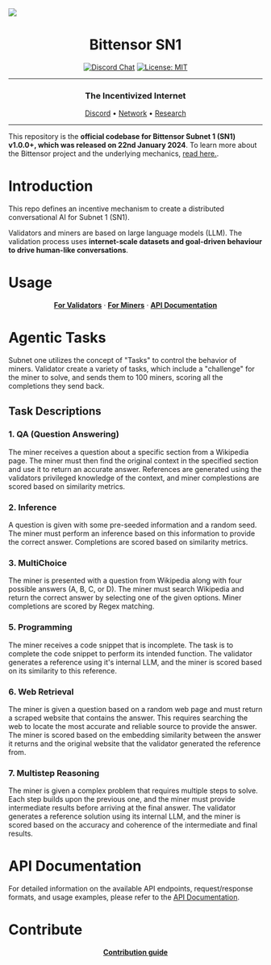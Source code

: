 <picture>
    <source srcset="./assets/macrocosmos-white.png"  media="(prefers-color-scheme: dark)">
    <source srcset="./assets/macrocosmos-black.png"  media="(prefers-color-scheme: light)">
    <img src="macrocosmos-black.png">
</picture>

<div align="center">

# **Bittensor SN1** <!-- omit in toc -->
[![Discord Chat](https://img.shields.io/discord/308323056592486420.svg)](https://discord.gg/bittensor)
[![License: MIT](https://img.shields.io/badge/License-MIT-yellow.svg)](https://opensource.org/licenses/MIT)

---

### The Incentivized Internet <!-- omit in toc -->

[Discord](https://discord.gg/bittensor) • [Network](https://taostats.io/) • [Research](https://bittensor.com/whitepaper)

</div>

---

This repository is the **official codebase for Bittensor Subnet 1 (SN1) v1.0.0+, which was released on 22nd January 2024**. To learn more about the Bittensor project and the underlying mechanics, [read here.](https://docs.bittensor.com/).

# Introduction

This repo defines an incentive mechanism to create a distributed conversational AI for Subnet 1 (SN1).

Validators and miners are based on large language models (LLM). The validation process uses **internet-scale datasets and goal-driven behaviour to drive human-like conversations**.


</div>

# Usage

<div align="center">

**[For Validators](./docs/validator.md)** · **[For Miners](./docs/epistula_miner.md)** · **[API Documentation]((./docs/API_docs.md))**


</div>

# Agentic Tasks

Subnet one utilizes the concept of "Tasks" to control the behavior of miners. Validator create a variety of tasks, which include a "challenge" for the miner to solve, and sends them to 100 miners, scoring all the completions they send back.

## Task Descriptions

### 1. **QA (Question Answering)**
The miner receives a question about a specific section from a Wikipedia page. The miner must then find the original context in the specified section and use it to return an accurate answer. References are generated using the validators privileged knowledge of the context, and miner complestions are scored based on similarity metrics.

### 2. **Inference**
A question is given with some pre-seeded information and a random seed. The miner must perform an inference based on this information to provide the correct answer. Completions are scored based on similarity metrics.

### 3. **MultiChoice**
The miner is presented with a question from Wikipedia along with four possible answers (A, B, C, or D). The miner must search Wikipedia and return the correct answer by selecting one of the given options. Miner completions are scored by Regex matching.

### 5. **Programming**
The miner receives a code snippet that is incomplete. The task is to complete the code snippet to perform its intended function. The validator generates a reference using it's internal LLM, and the miner is scored based on its similarity to this reference.

### 6. **Web Retrieval**
The miner is given a question based on a random web page and must return a scraped website that contains the answer. This requires searching the web to locate the most accurate and reliable source to provide the answer. The miner is scored based on the embedding similarity between the answer it returns and the original website that the validator generated the reference from.

### 7. **Multistep Reasoning**
The miner is given a complex problem that requires multiple steps to solve. Each step builds upon the previous one, and the miner must provide intermediate results before arriving at the final answer. The validator generates a reference solution using its internal LLM, and the miner is scored based on the accuracy and coherence of the intermediate and final results.

# API Documentation

For detailed information on the available API endpoints, request/response formats, and usage examples, please refer to the [API Documentation](./docs/API_docs.md).

# Contribute
<div align="center">

**[Contribution guide](./assets/CONTRIBUTING.md)**

</div>
